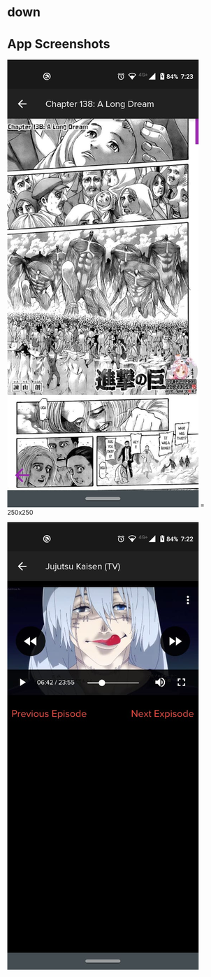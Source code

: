 # down
# App Screenshots


![alt text](https://github.com/iamashking123/anime_manga/blob/master/screenshot/3.jpeg?raw=true) = 250x250

![alt text](https://github.com/iamashking123/anime_manga/blob/master/screenshot/5.jpeg?raw=true)

